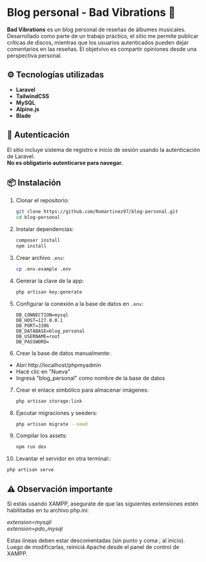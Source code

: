 # Blog personal - Bad Vibrations 🎸

**Bad Vibrations** es un blog personal de reseñas de álbumes musicales. Desarrollado como parte de un trabajo práctico, el sitio me permite publicar críticas de discos, mientras que los usuarios autenticados pueden dejar comentarios en las reseñas. El objetvivo es compartir opiniones desde una perspectiva personal.

## ⚙️ Tecnologías utilizadas

- **Laravel**
- **TailwindCSS**
- **MySQL**
- **Alpine.js**
- **Blade**

## 🔐 Autenticación

El sitio incluye sistema de registro e inicio de sesión usando la autenticación de Laravel.  
**No es obligatorio autenticarse para navegar.**

## 📦 Instalación

1. Clonar el repositorio:
   ```bash
   git clone https://github.com/Romartinez97/blog-personal.git
   cd blog-personal
   ```

2. Instalar dependencias:
   ```bash
   composer install
   npm install
   ```

3. Crear archivo `.env`:
   ```bash
   cp .env.example .env
   ```

4. Generar la clave de la app:
   ```bash
   php artisan key:generate
   ```

5. Configurar la conexión a la base de datos en `.env`:
    ```.env
    DB_CONNECTION=mysql
    DB_HOST=127.0.0.1
    DB_PORT=3306
    DB_DATABASE=blog_personal
    DB_USERNAME=root
    DB_PASSWORD=
    ```

6. Crear la base de datos manualmente:

- Abrí http://localhost/phpmyadmin
- Hacé clic en "Nueva"
- Ingresá "blog_personal" como nombre de la base de datos

7. Crear el enlace simbólico para almacenar imágenes:
    ```bash
   php artisan storage:link
    ```

8. Ejecutar migraciones y seeders:
   ```bash
   php artisan migrate --seed
   ```

9. Compilar los assets:
   ```bash
   npm run dev
   ```

10. Levantar el servidor en otra terminal::
   ```bash
   php artisan serve
   ```

## ⚠️ Observación importante
Si estás usando XAMPP, asegurate de que las siguientes extensiones estén habilitadas en tu archivo php.ini:

*extension=mysqli*\
*extension=pdo_mysql*

Estas líneas deben estar descomentadas (sin punto y coma ; al inicio). Luego de modificarlas, reiniciá Apache desde el panel de control de XAMPP.